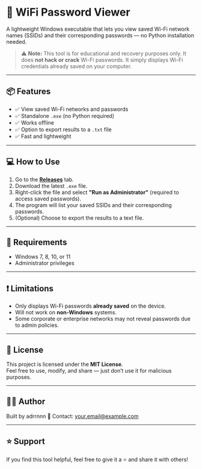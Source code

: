 # 🔐 WiFi Password Viewer

A lightweight Windows executable that lets you view saved Wi-Fi network names (SSIDs) and their corresponding passwords — no Python installation needed.

> ⚠️ **Note:** This tool is for educational and recovery purposes only. It does **not hack or crack** Wi-Fi passwords. It simply displays Wi-Fi credentials already saved on your computer.

---

## 📦 Features

- ✅ View saved Wi-Fi networks and passwords
- ✅ Standalone `.exe` (no Python required)
- ✅ Works offline
- ✅ Option to export results to a `.txt` file
- ✅ Fast and lightweight

---

## 💻 How to Use

1. Go to the [**Releases**](../../releases) tab.
2. Download the latest `.exe` file.
3. Right-click the file and select **"Run as Administrator"** (required to access saved passwords).
4. The program will list your saved SSIDs and their corresponding passwords.
5. (Optional) Choose to export the results to a text file.

---

## 📝 Requirements

- Windows 7, 8, 10, or 11
- Administrator privileges

---

## ❗ Limitations

- Only displays Wi-Fi passwords **already saved** on the device.
- Will not work on **non-Windows** systems.
- Some corporate or enterprise networks may not reveal passwords due to admin policies.

---

## 📄 License

This project is licensed under the **MIT License**.  
Feel free to use, modify, and share — just don’t use it for malicious purposes.

---

## 🙋‍♂️ Author

Built by adrrnnn
📧 Contact: your.email@example.com

---

## ⭐ Support

If you find this tool helpful, feel free to give it a ⭐ and share it with others!

